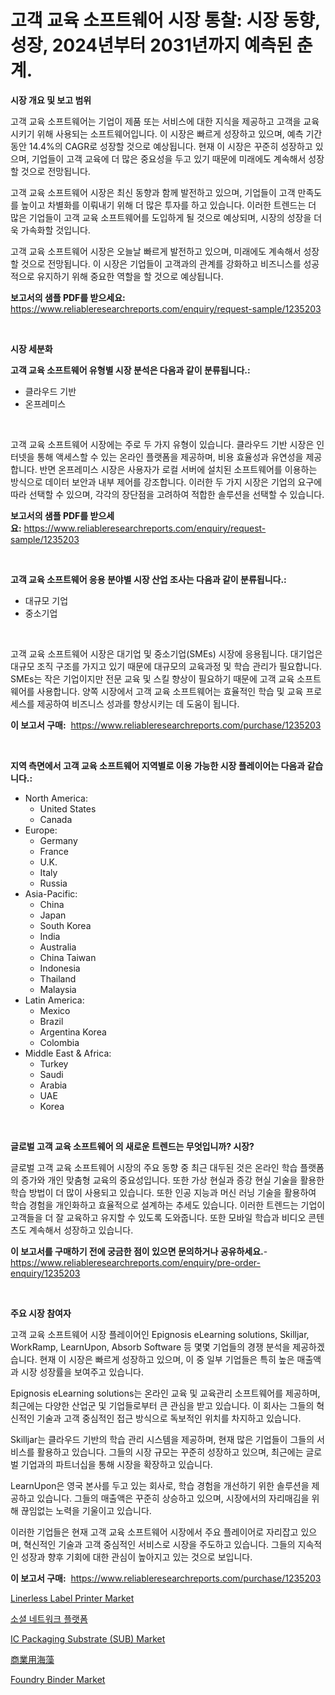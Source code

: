 <p><h1>고객 교육 소프트웨어 시장 통찰: 시장 동향, 성장, 2024년부터 2031년까지 예측된 춘계.</h1></p><p><strong>시장 개요 및 보고 범위</strong></p>
<p><p>고객 교육 소프트웨어는 기업이 제품 또는 서비스에 대한 지식을 제공하고 고객을 교육시키기 위해 사용되는 소프트웨어입니다. 이 시장은 빠르게 성장하고 있으며, 예측 기간 동안 14.4%의 CAGR로 성장할 것으로 예상됩니다. 현재 이 시장은 꾸준히 성장하고 있으며, 기업들이 고객 교육에 더 많은 중요성을 두고 있기 때문에 미래에도 계속해서 성장할 것으로 전망됩니다.</p><p>고객 교육 소프트웨어 시장은 최신 동향과 함께 발전하고 있으며, 기업들이 고객 만족도를 높이고 차별화를 이뤄내기 위해 더 많은 투자를 하고 있습니다. 이러한 트렌드는 더 많은 기업들이 고객 교육 소프트웨어를 도입하게 될 것으로 예상되며, 시장의 성장을 더욱 가속화할 것입니다.</p><p>고객 교육 소프트웨어 시장은 오늘날 빠르게 발전하고 있으며, 미래에도 계속해서 성장할 것으로 전망됩니다. 이 시장은 기업들이 고객과의 관계를 강화하고 비즈니스를 성공적으로 유지하기 위해 중요한 역할을 할 것으로 예상됩니다.</p></p>
<p><strong>보고서의 샘플 PDF를 받으세요:</strong> <a href="https://www.reliableresearchreports.com/enquiry/request-sample/1235203">https://www.reliableresearchreports.com/enquiry/request-sample/1235203</a></p>
<p>&nbsp;</p>
<p><strong>시장 세분화</strong></p>
<p><strong>고객 교육 소프트웨어 유형별 시장 분석은 다음과 같이 분류됩니다.:</strong></p>
<p><ul><li>클라우드 기반</li><li>온프레미스</li></ul></p>
<p>&nbsp;</p>
<p><p>고객 교육 소프트웨어 시장에는 주로 두 가지 유형이 있습니다. 클라우드 기반 시장은 인터넷을 통해 액세스할 수 있는 온라인 플랫폼을 제공하며, 비용 효율성과 유연성을 제공합니다. 반면 온프레미스 시장은 사용자가 로컬 서버에 설치된 소프트웨어를 이용하는 방식으로 데이터 보안과 내부 제어를 강조합니다. 이러한 두 가지 시장은 기업의 요구에 따라 선택할 수 있으며, 각각의 장단점을 고려하여 적합한 솔루션을 선택할 수 있습니다.</p></p>
<p><strong>보고서의 샘플 PDF를 받으세요:</strong>&nbsp;<a href="https://www.reliableresearchreports.com/enquiry/request-sample/1235203">https://www.reliableresearchreports.com/enquiry/request-sample/1235203</a></p>
<p>&nbsp;</p>
<p><strong> 고객 교육 소프트웨어 응용 분야별 시장 산업 조사는 다음과 같이 분류됩니다.:</strong></p>
<p><ul><li>대규모 기업</li><li>중소기업</li></ul></p>
<p>&nbsp;</p>
<p><p>고객 교육 소프트웨어 시장은 대기업 및 중소기업(SMEs) 시장에 응용됩니다. 대기업은 대규모 조직 구조를 가지고 있기 때문에 대규모의 교육과정 및 학습 관리가 필요합니다. SMEs는 작은 기업이지만 전문 교육 및 스킬 향상이 필요하기 때문에 고객 교육 소프트웨어를 사용합니다. 양쪽 시장에서 고객 교육 소프트웨어는 효율적인 학습 및 교육 프로세스를 제공하여 비즈니스 성과를 향상시키는 데 도움이 됩니다.</p></p>
<p><strong>이 보고서 구매:</strong>&nbsp; <a href="https://www.reliableresearchreports.com/purchase/1235203">https://www.reliableresearchreports.com/purchase/1235203</a></p>
<p>&nbsp;</p>
<p><strong>지역 측면에서 고객 교육 소프트웨어 지역별로 이용 가능한 시장 플레이어는 다음과 같습니다.:</strong></p>
<p><ul>
    <li>
        North America:
        <ul>
            <li>United States</li>
            <li>Canada</li>
        </ul>
    </li>
    <li>
        Europe:
        <ul>
            <li>Germany</li>
            <li>France</li>
            <li>U.K.</li>
            <li>Italy</li>
            <li>Russia</li>
        </ul>
    </li>
    <li>
        Asia-Pacific:
        <ul>
            <li>China</li>
            <li>Japan</li>
            <li>South Korea</li>
            <li>India</li>
            <li>Australia</li>
            <li>China Taiwan</li>
            <li>Indonesia</li>
            <li>Thailand</li>
            <li>Malaysia</li>
        </ul>
    </li>
    <li>
        Latin America:
        <ul>
            <li>Mexico</li>
            <li>Brazil</li>
            <li>Argentina Korea</li>
            <li>Colombia</li>
        </ul>
    </li>
    <li>
        Middle East & Africa:
        <ul>
            <li>Turkey</li>
            <li>Saudi</li>
            <li>Arabia</li>
            <li>UAE</li>
            <li>Korea</li>
        </ul>
    </li>
    </ul></p>
<p>&nbsp;</p>
<p><strong>글로벌 고객 교육 소프트웨어 의 새로운 트렌드는 무엇입니까? 시장?</strong></p>
<p><p>글로벌 고객 교육 소프트웨어 시장의 주요 동향 중 최근 대두된 것은 온라인 학습 플랫폼의 증가와 개인 맞춤형 교육의 중요성입니다. 또한 가상 현실과 증강 현실 기술을 활용한 학습 방법이 더 많이 사용되고 있습니다. 또한 인공 지능과 머신 러닝 기술을 활용하여 학습 경험을 개인화하고 효율적으로 설계하는 추세도 있습니다. 이러한 트렌드는 기업이 고객들을 더 잘 교육하고 유지할 수 있도록 도와줍니다. 또한 모바일 학습과 비디오 콘텐츠도 계속해서 성장하고 있습니다.</p></p>
<p><strong>이 보고서를 구매하기 전에 궁금한 점이 있으면 문의하거나 공유하세요.</strong>- <a href="https://www.reliableresearchreports.com/enquiry/pre-order-enquiry/1235203">https://www.reliableresearchreports.com/enquiry/pre-order-enquiry/1235203</a></p>
<p>&nbsp;</p>
<p><strong>주요 시장 참여자</strong></p>
<p><p>고객 교육 소프트웨어 시장 플레이어인 Epignosis eLearning solutions, Skilljar, WorkRamp, LearnUpon, Absorb Software 등 몇몇 기업들의 경쟁 분석을 제공하겠습니다. 현재 이 시장은 빠르게 성장하고 있으며, 이 중 일부 기업들은 특히 높은 매출액과 시장 성장률을 보여주고 있습니다.</p><p>Epignosis eLearning solutions는 온라인 교육 및 교육관리 소프트웨어를 제공하며, 최근에는 다양한 산업군 및 기업들로부터 큰 관심을 받고 있습니다. 이 회사는 그들의 혁신적인 기술과 고객 중심적인 접근 방식으로 독보적인 위치를 차지하고 있습니다.</p><p>Skilljar는 클라우드 기반의 학습 관리 시스템을 제공하며, 현재 많은 기업들이 그들의 서비스를 활용하고 있습니다. 그들의 시장 규모는 꾸준히 성장하고 있으며, 최근에는 글로벌 기업과의 파트너십을 통해 시장을 확장하고 있습니다.</p><p>LearnUpon은 영국 본사를 두고 있는 회사로, 학습 경험을 개선하기 위한 솔루션을 제공하고 있습니다. 그들의 매출액은 꾸준히 상승하고 있으며, 시장에서의 자리매김을 위해 끊임없는 노력을 기울이고 있습니다.</p><p>이러한 기업들은 현재 고객 교육 소프트웨어 시장에서 주요 플레이어로 자리잡고 있으며, 혁신적인 기술과 고객 중심적인 서비스로 시장을 주도하고 있습니다. 그들의 지속적인 성장과 향후 기회에 대한 관심이 높아지고 있는 것으로 보입니다.</p></p>
<p><strong>이 보고서 구매:</strong>&nbsp;&nbsp;<a href="https://www.reliableresearchreports.com/purchase/1235203">https://www.reliableresearchreports.com/purchase/1235203</a></p>
<p><p><a href="https://view.publitas.com/reportprime-1/linerless-label-printer-market-size-share-trends-analysis-report-by-material-by-type-by-end-user-by-region-and-segment-forecasts-2024-2031/">Linerless Label Printer Market</a></p><p><a href="https://github.com/BrettWeberrt8767765/Market-Research-Report-List-1/blob/main/325313711944.md">소셜 네트워크 플랫폼</a></p><p><a href="https://github.com/castoriffic/Market-Research-Report-List-3/blob/main/ic-packaging-substrate-sub-market.md">IC Packaging Substrate (SUB) Market</a></p><p><a href="https://github.com/hilmi-2a/Market-Research-Report-List-1/blob/main/941507612930.md">商業用海藻</a></p><p><a href="https://automatic-knee-4c7.notion.site/Foundry-Binder-Market-Challenges-Opportunities-and-Growth-Drivers-and-Major-Market-Players-foreca-3d18abb1b46d4338bfcd635c59b629fd">Foundry Binder Market</a></p></p>
